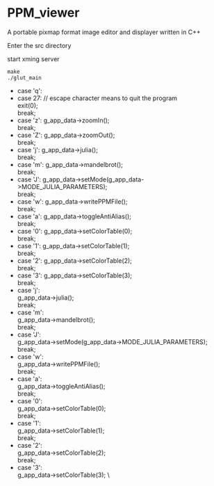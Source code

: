 # PPM_viewer
A portable pixmap format image editor and displayer written in C++

Enter the src directory

start xming server

```
make
./glut_main
```

- case 'q':
- case 27: // escape character means to quit the program \
    exit(0); \
    break;
- case 'z':
    g_app_data->zoomIn(); \
    break;
- case 'Z':
    g_app_data->zoomOut(); \
    break;
- case 'j':
    g_app_data->julia(); \
    break;
- case 'm':
    g_app_data->mandelbrot(); \
    break;
- case 'J':
    g_app_data->setMode(g_app_data->MODE_JULIA_PARAMETERS); \
    break;
- case 'w':
    g_app_data->writePPMFile(); \
    break;
- case 'a':
    g_app_data->toggleAntiAlias(); \
    break;
- case '0':
    g_app_data->setColorTable(0); \
    break;
- case '1':
    g_app_data->setColorTable(1); \
    break;
- case '2':
    g_app_data->setColorTable(2); \
    break;
- case '3':
    g_app_data->setColorTable(3); \
    break;
- case 'j': \
    g_app_data->julia(); \
    break;
- case 'm': \
    g_app_data->mandelbrot(); \
    break;
- case 'J': \
    g_app_data->setMode(g_app_data->MODE_JULIA_PARAMETERS); \
    break;
- case 'w': \
    g_app_data->writePPMFile(); \
    break;
- case 'a': \
    g_app_data->toggleAntiAlias(); \
    break;
- case '0': \
    g_app_data->setColorTable(0); \
    break;
- case '1': \
    g_app_data->setColorTable(1); \
    break;
- case '2': \
    g_app_data->setColorTable(2); \
    break;
- case '3': \
    g_app_data->setColorTable(3); \
